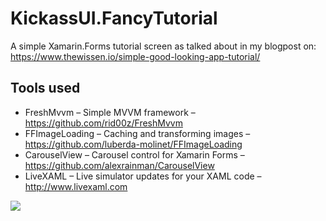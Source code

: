 # KickassUI.FancyTutorial
A simple Xamarin.Forms tutorial screen as talked about in my blogpost on: https://www.thewissen.io/simple-good-looking-app-tutorial/

## Tools used
- FreshMvvm – Simple MVVM framework – https://github.com/rid00z/FreshMvvm
- FFImageLoading – Caching and transforming images – https://github.com/luberda-molinet/FFImageLoading
- CarouselView – Carousel control for Xamarin Forms – https://github.com/alexrainman/CarouselView
- LiveXAML – Live simulator updates for your XAML code – http://www.livexaml.com

![](https://github.com/sthewissen/KickassUI.FancyTutorial/blob/master/simpletutorial.jpg?raw=true)

